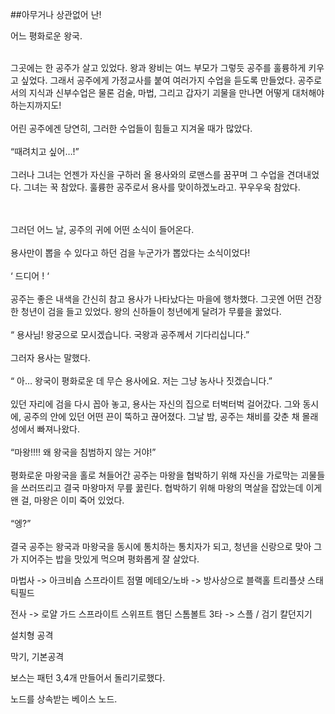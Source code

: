 ##아무거나 상관없어 난!

 어느 평화로운 왕국. <br><br>

  그곳에는 한 공주가 살고 있었다. 왕과 왕비는 여느 부모가 그렇듯 공주를 훌륭하게 키우고 싶었다. 그래서 공주에게 가정교사를 붙여 여러가지 수업을 듣도록 만들었다. 공주로서의 지식과 신부수업은 물론 검술, 마법, 그리고 갑자기 괴물을 만나면 어떻게 대처해야 하는지까지도!<br><br>
 어린 공주에겐 당연히, 그러한 수업들이 힘들고 지겨울 때가 많았다.<br><br>
“때려치고 싶어…!”<br><br>
그러나 그녀는 언젠가 자신을 구하러 올 용사와의 로맨스를 꿈꾸며 그 수업을 견뎌내었다. 그녀는 꾹 참았다. 훌륭한 공주로서 용사를 맞이하겠노라고. 꾸우우욱 참았다.<br><br><br>

그러던 어느 날, 공주의 귀에 어떤 소식이 들어온다.<br><br>
용사만이 뽑을 수 있다고 하던 검을 누군가가 뽑았다는 소식이었다!<br><br>
‘ 드디어 ! ‘<br><br>
공주는 좋은 내색을 간신히 참고 용사가 나타났다는 마을에 행차했다. 그곳엔 어떤 건장한 청년이 검을 들고 있었다. 왕의 신하들이 청년에게 달려가 무릎을 꿇었다.<br><br>
“ 용사님! 왕궁으로 모시겠습니다. 국왕과 공주께서 기다리십니다.”<br><br>
그러자 용사는 말했다.<br><br>
“ 아… 왕국이 평화로운 데 무슨 용사에요. 저는 그냥 농사나 짓겠습니다.”<br><br>
있던 자리에 검을 다시 꼽아 놓고, 용사는 자신의 집으로 터벅터벅 걸어갔다. 그와 동시에, 공주의 안에 있던 어떤 끈이 뚝하고 끊어졌다. 그날 밤, 공주는 채비를 갖춘 채 몰래 성에서 빠져나왔다.<br><br>
“마왕!!!! 왜 왕국을 침범하지 않는 거야!”<br><br>
평화로운 마왕국을 홀로 쳐들어간 공주는 마왕을 협박하기 위해 자신을 가로막는 괴물들을 쓰러뜨리고 결국 마왕마저 무릎 꿇린다. 협박하기 위해 마왕의 멱살을 잡았는데 이게 왠 걸, 마왕은 이미 죽어 있었다.<br><br>
“엥?”<br><br>
결국 공주는 왕국과 마왕국을 동시에 통치하는 통치자가 되고, 청년을 신랑으로 맞아 그가 지어주는 밥을 맛있게 먹으며 평화롭게 잘 살았다.<br>




마법사 -> 아크비숍 스프라이트
점멸
메테오/노바 -> 방사상으로
블랙홀
트리플샷
스태틱필드


전사 -> 로얄 가드 스프라이트
스위프트
햄딘
스톰볼트
3타 -> 스플 / 검기
칼던지기



설치형 공격

막기, 기본공격


보스는 패턴 3,4개 만들어서 돌리기로했다.


노드를 상속받는 베이스 노드.
